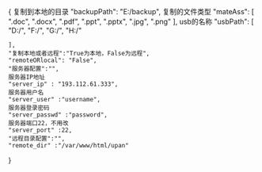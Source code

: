 {
    复制到本地的目录
    "backupPath": "E:/backup",
    复制的文件类型
    "mateAss": [
        ".doc",
        ".docx",
        ".pdf",
        ".ppt",
        ".pptx",
        ".jpg",
        ".png"
    ],
    usb的名称
    "usbPath": [
        "D:/",
        "F:/",
        "G:/",
        "H:/"
        
    ],
    "复制本地或者远程":"True为本地，False为远程",
    "remoteORlocal": "False",
    "服务器配置":"",
    服务器IP地址
    "server_ip" : "193.112.61.333",
    服务器用户名
    "server_user" :"username",
    服务器登录密码
    "server_passwd" :"password",
    服务器端口22，不用改
    "server_port" :22,
    "远程目录配置":"",
    "remote_dir" :"/var/www/html/upan"
}